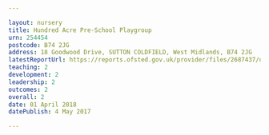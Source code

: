 ```yaml
---

layout: nursery
title: Hundred Acre Pre-School Playgroup
urn: 254454
postcode: B74 2JG
address: 18 Goodwood Drive, SUTTON COLDFIELD, West Midlands, B74 2JG
latestReportUrl: https://reports.ofsted.gov.uk/provider/files/2687437/urn/254454.pdf
teaching: 2
development: 2
leadership: 2
outcomes: 2
overall: 2
date: 01 April 2018 
datePublish: 4 May 2017

---
```

